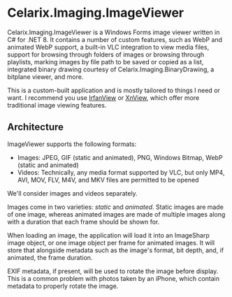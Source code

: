 # Celarix.Imaging.ImageViewer

Celarix.Imaging.ImageViewer is a Windows Forms image viewer written in C# for .NET 8. It contains a number of custom features, such as WebP and animated WebP support, a built-in VLC integration to view media files, support for browsing through folders of images or browsing through playlists, marking images by file path to be saved or copied as a list, integrated binary drawing courtesy of Celarix.Imaging.BinaryDrawing, a bitplane viewer, and more.

This is a custom-built application and is mostly tailored to things I need or want. I recommend you use [IrfanView](https://www.irfanview.com/) or [XnView](https://www.xnview.com/en/), which offer more traditional image viewing features.

## Architecture

ImageViewer supports the following formats:

- Images: JPEG, GIF (static and animated), PNG, Windows Bitmap, WebP (static and animated)
- Videos: Technically, any media format supported by VLC, but only MP4, AVI, MOV, FLV, M4V, and MKV files are permitted to be opened

We'll consider images and videos separately.

Images come in two varieties: *static* and *animated*. Static images are made of one image, whereas animated images are made of multiple images along with a duration that each frame should be shown for.

When loading an image, the application will load it into an ImageSharp image object, or one image object per frame for animated images. It will store that alongside metadata such as the image's format, bit depth, and, if animated, the frame duration.

EXIF metadata, if present, will be used to rotate the image before display. This is a common problem with photos taken by an iPhone, which contain metadata to properly rotate the image.

